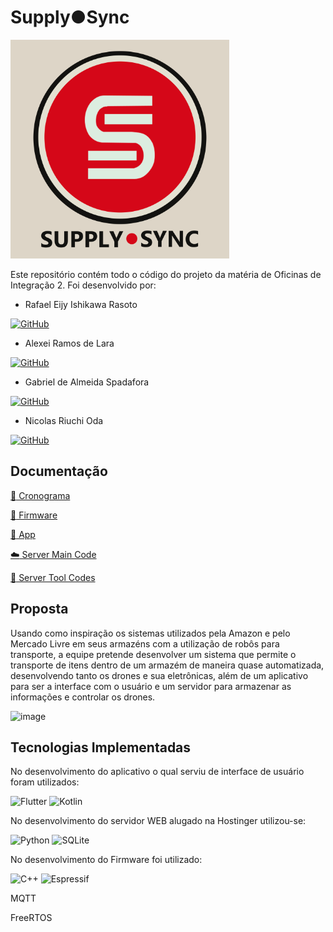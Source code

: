 # Supply●Sync

<img src="https://github.com/IshikawaRasoto/SupplySync/blob/main/imgs/logos/logo_fundo_1024p.png" width=350px>

Este repositório contém todo o código do projeto da matéria de Oficinas de Integração 2. Foi desenvolvido por:

- Rafael Eijy Ishikawa Rasoto

<a href="https://github.com/IshikawaRasoto">![GitHub](https://img.shields.io/badge/github-%23121011.svg?style=for-the-badge&logo=github&logoColor=white)</a>

- Alexei Ramos de Lara

<a href="https://github.com/HBWho">![GitHub](https://img.shields.io/badge/github-%23121011.svg?style=for-the-badge&logo=github&logoColor=white)</a>

- Gabriel de Almeida Spadafora

<a href="https://github.com/GabrielSpdf">![GitHub](https://img.shields.io/badge/github-%23121011.svg?style=for-the-badge&logo=github&logoColor=white)</a>

- Nicolas Riuchi Oda

<a href="https://github.com/Awesteads">![GitHub](https://img.shields.io/badge/github-%23121011.svg?style=for-the-badge&logo=github&logoColor=white)</a>

## Documentação

<a href="https://github.com/IshikawaRasoto/SupplySync/blob/main/Cronograma.md">:date: Cronograma</a>

<a href="https://github.com/IshikawaRasoto/SupplySync/tree/main/firmware/main">:space_invader: Firmware</a>

<a href="https://github.com/IshikawaRasoto/SupplySync/tree/main/app">:iphone: App</a>

<a href="https://github.com/IshikawaRasoto/SupplySync/blob/main/Suppy_Sync_Server.py">:cloud: Server Main Code</a>

<a href="https://github.com/IshikawaRasoto/SupplySync/tree/main/tools">:hammer: Server Tool Codes</a>

## Proposta

Usando como inspiração os sistemas utilizados pela Amazon e pelo Mercado Livre em seus armazéns com a utilização de robôs para transporte, a equipe pretende desenvolver um sistema que permite o transporte de itens dentro de um armazém de maneira quase automatizada, desenvolvendo tanto os drones e sua eletrônicas, além de um aplicativo para ser a interface com o usuário e um servidor para armazenar as informações e controlar os drones.

![image](https://github.com/user-attachments/assets/beef84f3-fb62-4b57-bf92-fba8300585db)

## Tecnologias Implementadas

No desenvolvimento do aplicativo o qual serviu de interface de usuário foram utilizados:

![Flutter](https://img.shields.io/badge/Flutter-%2302569B.svg?style=for-the-badge&logo=Flutter&logoColor=white) ![Kotlin](https://img.shields.io/badge/kotlin-%237F52FF.svg?style=for-the-badge&logo=kotlin&logoColor=white)

No desenvolvimento do servidor WEB alugado na Hostinger utilizou-se:

![Python](https://img.shields.io/badge/python-3670A0?style=for-the-badge&logo=python&logoColor=ffdd54) ![SQLite](https://img.shields.io/badge/sqlite-%2307405e.svg?style=for-the-badge&logo=sqlite&logoColor=white) 

 No desenvolvimento do Firmware foi utilizado:

 ![C++](https://img.shields.io/badge/c++-%2300599C.svg?style=for-the-badge&logo=c%2B%2B&logoColor=white) ![Espressif](https://img.shields.io/badge/espressif-E7352C.svg?style=for-the-badge&logo=espressif&logoColor=white)
 
 MQTT
 
 FreeRTOS
